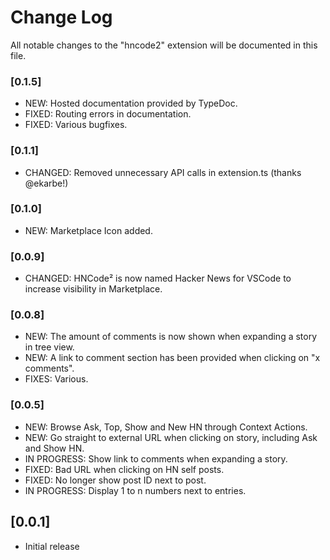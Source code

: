 # Change Log

All notable changes to the "hncode2" extension will be documented in this file.

### [0.1.5]

* NEW: Hosted documentation provided by TypeDoc.
* FIXED: Routing errors in documentation.
* FIXED: Various bugfixes.

### [0.1.1]

* CHANGED: Removed unnecessary API calls in extension.ts (thanks @ekarbe!)

### [0.1.0]

* NEW: Marketplace Icon added.

### [0.0.9]

* CHANGED: HNCode² is now named Hacker News for VSCode to increase visibility in Marketplace.

### [0.0.8]

* NEW: The amount of comments is now shown when expanding a story in tree view.
* NEW: A link to comment section has been provided when clicking on "x comments".
* FIXES: Various.

### [0.0.5]

* NEW: Browse Ask, Top, Show and New HN through Context Actions.
* NEW: Go straight to external URL when clicking on story, including Ask and Show HN.
* IN PROGRESS: Show link to comments when expanding a story.
* FIXED: Bad URL when clicking on HN self posts.
* FIXED: No longer show post ID next to post.
* IN PROGRESS: Display 1 to n numbers next to entries.

## [0.0.1]

- Initial release